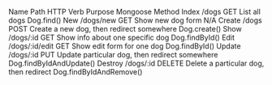 Name Path HTTP Verb Purpose Mongoose Method
Index /dogs GET List all dogs Dog.find()
New /dogs/new GET Show new dog form N/A
Create /dogs POST Create a new dog, then redirect somewhere Dog.create()
Show /dogs/:id GET Show info about one specific dog Dog.findById()
Edit /dogs/:id/edit GET Show edit form for one dog Dog.findById()
Update /dogs/:id PUT Update particular dog, then redirect somewhere Dog.findByIdAndUpdate()
Destroy /dogs/:id DELETE Delete a particular dog, then redirect Dog.findByIdAndRemove()

